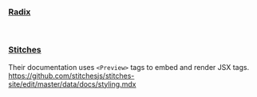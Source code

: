 ### [Radix](https://www.radix-ui.com/docs/primitives/components/aspect-ratio)
  
<br /> 

### [Stitches](https://stitches.dev/docs/composing-components)
Their documentation uses `<Preview>` tags to embed and render JSX tags.
https://github.com/stitchesjs/stitches-site/edit/master/data/docs/styling.mdx